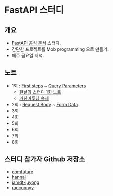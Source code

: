 FastAPI 스터디
==============

개요
-----

- [FastAPI 공식 문서](https://fastapi.tiangolo.com/tutorial/) 스터디.
- 간단한 프로젝트를 Mob programming 으로 만들기.
- 매주 금요일 저녁.


노트
----

- 1회 : [First steps](https://fastapi.tiangolo.com/tutorial/first-steps/) ~ [Query Parameters](https://fastapi.tiangolo.com/tutorial/query-params/)
  - [한날의 스터디 1회 노트](./notes/01.md)
  - [거친마루님 숙제](https://github.com/comfuture/fastapi-study/blob/main/fastapi_study/day1/homework.py)
- 2회 : [Request Body](https://fastapi.tiangolo.com/tutorial/body/) ~ [Form Data](https://fastapi.tiangolo.com/tutorial/request-forms/)
- 3회
- 4회
- 5회
- 6회
- 7회
- 8회

스터디 참가자 Github 저장소
-----------------

- [comfuture](https://github.com/comfuture/fastapi-study/)
- [hannal](https://github.com/hannal/study-fastapi)
- [iamdt-juyong](https://github.com/iamdt-juyong/study-fastapi)
- [raccoonyy](https://github.com/raccoonyy/fastapi-study)
